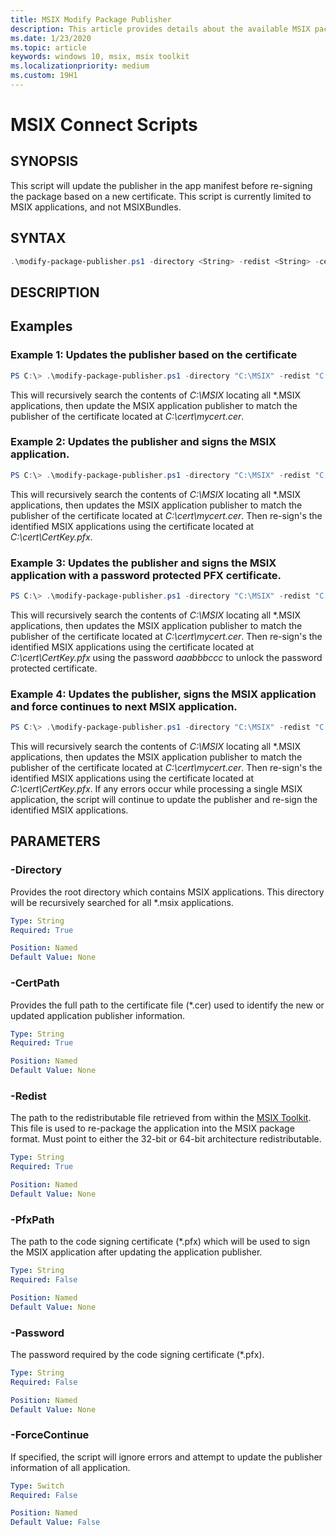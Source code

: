 ```yaml
---
title: MSIX Modify Package Publisher
description: This article provides details about the available MSIX package publisher Script.
ms.date: 1/23/2020
ms.topic: article
keywords: windows 10, msix, msix toolkit
ms.localizationpriority: medium
ms.custom: 19H1
---
```


# MSIX Connect Scripts
## SYNOPSIS
This script will update the publisher in the app manifest before re-signing the package based on a new certificate. This script is currently limited to MSIX applications, and not MSIXBundles. 

## SYNTAX
```powershell
.\modify-package-publisher.ps1 -directory <String> -redist <String> -certPath <String> [[-pfxPath] <String>] [[-Password] <String>] [[-forceContinue]<Switch>]
```

## DESCRIPTION

## Examples
### Example 1: Updates the publisher based on the certificate
```powershell
PS C:\> .\modify-package-publisher.ps1 -directory "C:\MSIX" -redist "C:\MSIX-Toolkit\Redist" -certPath "C:\cert\mycert.cer"
```

This will recursively search the contents of *C:\MSIX* locating all *.MSIX applications, then update the MSIX application publisher to match the publisher of the certificate located at *C:\cert\mycert.cer*.

### Example 2: Updates the publisher and signs the MSIX application.
```powershell
PS C:\> .\modify-package-publisher.ps1 -directory "C:\MSIX" -redist "C:\MSIX-Toolkit\Redist" -certPath "C:\cert\mycert.cer" -pfxPath "C:\cert\CertKey.pfx"
```

This will recursively search the contents of *C:\MSIX* locating all *.MSIX applications, then updates the MSIX application publisher to match the publisher of the certificate located at *C:\cert\mycert.cer*. Then re-sign's the identified MSIX applications using the certificate located at *C:\cert\CertKey.pfx*.

### Example 3:  Updates the publisher and signs the MSIX application with a password protected PFX certificate.
```powershell
PS C:\> .\modify-package-publisher.ps1 -directory "C:\MSIX" -redist "C:\MSIX-Toolkit\Redist" -certPath "C:\cert\mycert.cer" -pfxPath "C:\cert\CertKey.pfx" -password "aaabbbccc"
```

This will recursively search the contents of *C:\MSIX* locating all *.MSIX applications, then updates the MSIX application publisher to match the publisher of the certificate located at *C:\cert\mycert.cer*. Then re-sign's the identified MSIX applications using the certificate located at *C:\cert\CertKey.pfx* using the password *aaabbbccc* to unlock the password protected certificate.

### Example 4: Updates the publisher, signs the MSIX application and force continues to next MSIX application.
```powershell
PS C:\> .\modify-package-publisher.ps1 -directory "C:\MSIX" -redist "C:\MSIX-Toolkit\Redist" -certPath "C:\cert\mycert.cer" -pfxPath "C:\cert\CertKey.pfx" -forceContinue -pfxPath "C:\cert\CertKey.pfx"
```

This will recursively search the contents of *C:\MSIX* locating all *.MSIX applications, then updates the MSIX application publisher to match the publisher of the certificate located at *C:\cert\mycert.cer*. Then re-sign's the identified MSIX applications using the certificate located at *C:\cert\CertKey.pfx*. If any errors occur while processing a single MSIX application, the script will continue to update the publisher and re-sign the identified MSIX applications.

## PARAMETERS
### -Directory
Provides the root directory which contains MSIX applications. This directory will be recursively searched for all *.msix applications.

```yaml
Type: String
Required: True

Position: Named
Default Value: None
```

### -CertPath
Provides the full path to the certificate file (*.cer) used to identify the new or updated application publisher information.

```YAML
Type: String
Required: True

Position: Named
Default Value: None
```

### -Redist
The path to the redistributable file retrieved from within the [MSIX Toolkit](https://aka.ms/msixtoolkit). This file is used to re-package the application into the MSIX package format. Must point to either the 32-bit or 64-bit architecture redistributable.

```YAML
Type: String
Required: True

Position: Named
Default Value: None
```

### -PfxPath
The path to the code signing certificate (*.pfx) which will be used to sign the MSIX application after updating the application publisher.

```YAML
Type: String
Required: False

Position: Named
Default Value: None
```

### -Password
The password required by the code signing certificate (*.pfx).

```YAML
Type: String
Required: False

Position: Named
Default Value: None
```

### -ForceContinue
If specified, the script will ignore errors and attempt to update the publisher information of all application.

```YAML
Type: Switch
Required: False

Position: Named
Default Value: False
```
